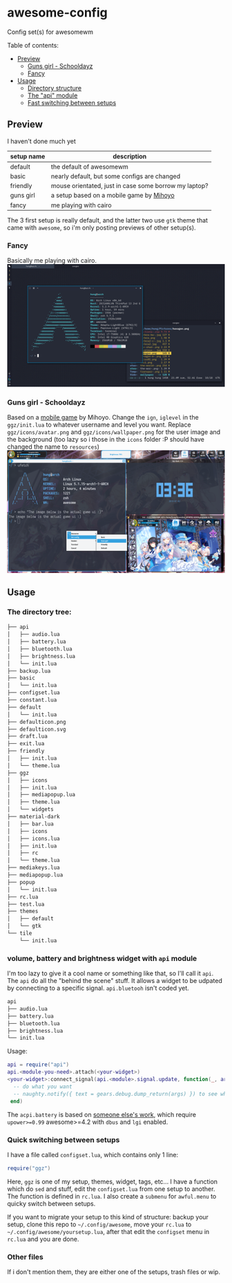 # awesome-config
Config set(s) for awesomewm

Table of contents:
- [Preview](#some-setups)
    - [Guns girl - Schooldayz](#guns-girl-schooldayz)
    - [Fancy](#fancy)
- [Usage](#usage)
    - [Directory structure](#the-directory-structure)
    - [The "api" module](#volume-battery-and-brightness-widget-with-api-module)
    - [Fast switching between setups](#quick-switching-between-setups)


## Preview
I haven't done much yet

| setup name | description |
| ----------| ---------|
| default | the default of awesomewm |
| basic | nearly default, but some configs are changed |
| friendly | mouse orientated, just in case some borrow my laptop? |
| guns girl | a setup based on a mobile game by [Mihoyo](https://www.mihoyo.com/) |
| fancy | me playing with cairo |

The 3 first setup is really default, and the latter two use `gtk` theme that came with `awesome`, so i'm only posting previews of other setup(s).

### Fancy
Basically me playing with cairo.
![preview](https://raw.githubusercontent.com/ndgnuh/awesome-config/gh-resources/fancy.png)

### Guns girl - Schooldayz
Based on a [mobile game](https://www.youtube.com/watch?v=Rk1cIG1iC8o) by Mihoyo. 
Change the `ign`, `iglevel` in the `ggz/init.lua` to whatever username and level you want. 
Replace `ggz/icons/avatar.png` and `ggz/icons/wallpaper.png` for the user image and the background (too lazy so i those in the `icons` folder :P should have changed the name to `resources`)
![preview](https://raw.githubusercontent.com/ndgnuh/awesome-config/gh-resources/awesome-ggz.png)


## Usage
### The directory tree:
```sh
├── api
│   ├── audio.lua
│   ├── battery.lua
│   ├── bluetooth.lua
│   ├── brightness.lua
│   └── init.lua
├── backup.lua
├── basic
│   └── init.lua
├── configset.lua
├── constant.lua
├── default
│   └── init.lua
├── defaulticon.png
├── defaulticon.svg
├── draft.lua
├── exit.lua
├── friendly
│   ├── init.lua
│   └── theme.lua
├── ggz
│   ├── icons
│   ├── init.lua
│   ├── mediapopup.lua
│   ├── theme.lua
│   └── widgets
├── material-dark
│   ├── bar.lua
│   ├── icons
│   ├── icons.lua
│   ├── init.lua
│   ├── rc
│   └── theme.lua
├── mediakeys.lua
├── mediapopup.lua
├── popup
│   └── init.lua
├── rc.lua
├── test.lua
├── themes
│   ├── default
│   └── gtk
└── tile
    └── init.lua

```
### volume, battery and brightness widget with `api` module
I'm too lazy to give it a cool name or something like that, so I'll call it `api`. The `api` do all the "behind the scene" stuff. It allows a widget to be udpated by connecting to a specific signal.
`api.bluetooh` isn't coded yet.
```sh
api
├── audio.lua
├── battery.lua
├── bluetooth.lua
├── brightness.lua
└── init.lua
```
Usage:
```lua
api = require("api")
api.<module-you-need>.attach(<your-widget>)
<your-widget>:connect_signal(api.<module>.signal.update, function(_, args)
  -- do what you want
  -- naughty.notify({ text = gears.debug.dump_return(args) }) to see what's in the args
 end)
 ```
 
 The `acpi.battery` is based on [someone else's work](https://github.com/lexa/awesome_upower_battery), which require `upower>=0.99` awesome>=4.2 with `dbus` and `lgi` enabled.
### Quick switching between setups
I have a file called `configset.lua`, which contains only 1 line:
```lua
require("ggz")
```
Here, `ggz` is one of my setup, themes, widget, tags, etc... I have a function which do `sed` and stuff, edit the `configset.lua` from one setup to another. The function is defined in `rc.lua`. I also create a `submenu` for `awful.menu` to quicky switch between setups.

If you want to migrate your setup to this kind of structure: backup your setup, clone this repo to `~/.config/awesome`, move your `rc.lua` to `~/.config/awesome/yoursetup.lua`, after that edit the `configset` menu in `rc.lua` and you are done.

### Other files
If i don't mention them, they are either one of the setups, trash files or wip.
